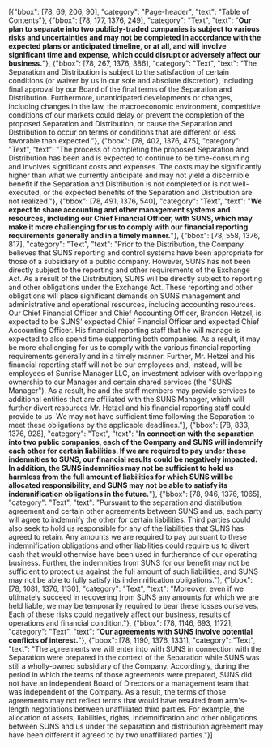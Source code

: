 [{"bbox": [78, 69, 206, 90], "category": "Page-header", "text": "Table of Contents"}, {"bbox": [78, 177, 1376, 249], "category": "Text", "text": "**Our plan to separate into two publicly-traded companies is subject to various risks and uncertainties and may not be completed in accordance with the expected plans or anticipated timeline, or at all, and will involve significant time and expense, which could disrupt or adversely affect our business.**"}, {"bbox": [78, 267, 1376, 386], "category": "Text", "text": "The Separation and Distribution is subject to the satisfaction of certain conditions (or waiver by us in our sole and absolute discretion), including final approval by our Board of the final terms of the Separation and Distribution. Furthermore, unanticipated developments or changes, including changes in the law, the macroeconomic environment, competitive conditions of our markets could delay or prevent the completion of the proposed Separation and Distribution, or cause the Separation and Distribution to occur on terms or conditions that are different or less favorable than expected."}, {"bbox": [78, 402, 1376, 475], "category": "Text", "text": "The process of completing the proposed Separation and Distribution has been and is expected to continue to be time-consuming and involves significant costs and expenses. The costs may be significantly higher than what we currently anticipate and may not yield a discernible benefit if the Separation and Distribution is not completed or is not well-executed, or the expected benefits of the Separation and Distribution are not realized."}, {"bbox": [78, 491, 1376, 540], "category": "Text", "text": "**We expect to share accounting and other management systems and resources, including our Chief Financial Officer, with SUNS, which may make it more challenging for us to comply with our financial reporting requirements generally and in a timely manner.**"}, {"bbox": [78, 558, 1376, 817], "category": "Text", "text": "Prior to the Distribution, the Company believes that SUNS reporting and control systems have been appropriate for those of a subsidiary of a public company. However, SUNS has not been directly subject to the reporting and other requirements of the Exchange Act. As a result of the Distribution, SUNS will be directly subject to reporting and other obligations under the Exchange Act. These reporting and other obligations will place significant demands on SUNS management and administrative and operational resources, including accounting resources. Our Chief Financial Officer and Chief Accounting Officer, Brandon Hetzel, is expected to be SUNS' expected Chief Financial Officer and expected Chief Accounting Officer. His financial reporting staff that he will manage is expected to also spend time supporting both companies. As a result, it may be more challenging for us to comply with the various financial reporting requirements generally and in a timely manner. Further, Mr. Hetzel and his financial reporting staff will not be our employees and, instead, will be employees of Sunrise Manager LLC, an investment adviser with overlapping ownership to our Manager and certain shared services (the \"SUNS Manager\"). As a result, he and the staff members may provide services to additional entities that are affiliated with the SUNS Manager, which will further divert resources Mr. Hetzel and his financial reporting staff could provide to us. We may not have sufficient time following the Separation to meet these obligations by the applicable deadlines."}, {"bbox": [78, 833, 1376, 928], "category": "Text", "text": "**In connection with the separation into two public companies, each of the Company and SUNS will indemnify each other for certain liabilities. If we are required to pay under these indemnities to SUNS, our financial results could be negatively impacted. In addition, the SUNS indemnities may not be sufficient to hold us harmless from the full amount of liabilities for which SUNS will be allocated responsibility, and SUNS may not be able to satisfy its indemnification obligations in the future.**"}, {"bbox": [78, 946, 1376, 1065], "category": "Text", "text": "Pursuant to the separation and distribution agreement and certain other agreements between SUNS and us, each party will agree to indemnify the other for certain liabilities. Third parties could also seek to hold us responsible for any of the liabilities that SUNS has agreed to retain. Any amounts we are required to pay pursuant to these indemnification obligations and other liabilities could require us to divert cash that would otherwise have been used in furtherance of our operating business. Further, the indemnities from SUNS for our benefit may not be sufficient to protect us against the full amount of such liabilities, and SUNS may not be able to fully satisfy its indemnification obligations."}, {"bbox": [78, 1081, 1376, 1130], "category": "Text", "text": "Moreover, even if we ultimately succeed in recovering from SUNS any amounts for which we are held liable, we may be temporarily required to bear these losses ourselves. Each of these risks could negatively affect our business, results of operations and financial condition."}, {"bbox": [78, 1146, 693, 1172], "category": "Text", "text": "**Our agreements with SUNS involve potential conflicts of interest.**"}, {"bbox": [78, 1190, 1376, 1331], "category": "Text", "text": "The agreements we will enter into with SUNS in connection with the Separation were prepared in the context of the Separation while SUNS was still a wholly-owned subsidiary of the Company. Accordingly, during the period in which the terms of those agreements were prepared, SUNS did not have an independent Board of Directors or a management team that was independent of the Company. As a result, the terms of those agreements may not reflect terms that would have resulted from arm's-length negotiations between unaffiliated third parties. For example, the allocation of assets, liabilities, rights, indemnification and other obligations between SUNS and us under the separation and distribution agreement may have been different if agreed to by two unaffiliated parties."}]